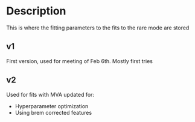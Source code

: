 # Description

This is where the fitting parameters to the fits to the rare mode are stored

## v1

First version, used for meeting of Feb 6th. Mostly first tries

## v2

Used for fits with MVA updated for:

- Hyperparameter optimization 
- Using brem corrected features
